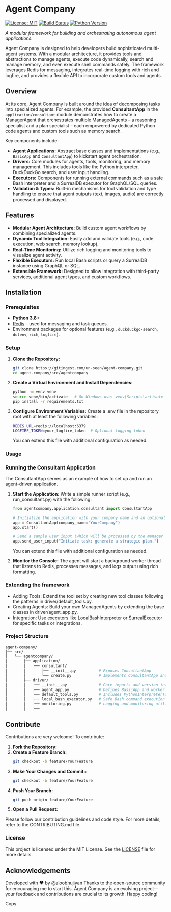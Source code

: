 # Agent Company

[![License: MIT](https://img.shields.io/badge/License-MIT-blue.svg)](LICENSE)
[![Build Status](https://img.shields.io/github/actions/workflow/status/un-seen/agent-company/ci.yml?branch=main)](https://github.com/un-seen/agent-company/actions)
[![Python Version](https://img.shields.io/badge/python-3.8%2B-blue.svg)](https://www.python.org/downloads/)


_A modular framework for building and orchestrating autonomous agent applications._

Agent Company is designed to help developers build sophisticated multi-agent systems. With a modular architecture, it provides tools and abstractions to manage agents, execute code dynamically, search and manage memory, and even execute shell commands safely. The framework leverages Redis for messaging, integrates real-time logging with rich and logfire, and provides a flexible API to incorporate custom tools and agents.

## Overview

At its core, Agent Company is built around the idea of decomposing tasks into specialized agents. For example, the provided **ConsultantApp** in the `application/consultant` module demonstrates how to create a ManagerAgent that orchestrates multiple ManagedAgents – a reasoning specialist and a plan specialist – each empowered by dedicated Python code agents and custom tools such as memory search.

Key components include:
- **Agent Applications:** Abstract base classes and implementations (e.g., `BasicApp` and `ConsultantApp`) to kickstart agent orchestration.
- **Drivers:** Core modules for agents, tools, monitoring, and memory management. This includes tools like the Python interpreter, DuckDuckGo search, and user input handling.
- **Executors:** Components for running external commands such as a safe Bash interpreter and a SurrealDB executor for GraphQL/SQL queries.
- **Validation & Types:** Built-in mechanisms for tool validation and type handling to ensure that agent outputs (text, images, audio) are correctly processed and displayed.

## Features

- **Modular Agent Architecture:** Build custom agent workflows by combining specialized agents.
- **Dynamic Tool Integration:** Easily add and validate tools (e.g., code execution, web search, memory lookup).
- **Real-Time Monitoring:** Utilize rich logging and monitoring tools to visualize agent activity.
- **Flexible Executors:** Run local Bash scripts or query a SurrealDB instance using GraphQL or SQL.
- **Extensible Framework:** Designed to allow integration with third-party services, additional agent types, and custom workflows.

## Installation

### Prerequisites

- **Python 3.8+**
- [Redis](https://redis.io/) – used for messaging and task queues.
- Environment packages for optional features (e.g., `duckduckgo-search`, `dotenv`, `rich`, `logfire`).

### Setup

1. **Clone the Repository:**

    ```bash
    git clone https://gitingest.com/un-seen/agent-company.git
    cd agent-company/src/agentcompany
    ```

2. **Create a Virtual Environment and Install Dependencies:**

    ```bash
    python -m venv venv
    source venv/bin/activate   # On Windows use: venv\Scripts\activate
    pip install -r requirements.txt
    ```
3. **Configure Environment Variables:**
    Create a .env file in the repository root with at least the following variables:
    ```bash
    REDIS_URL=redis://localhost:6379
    LOGFIRE_TOKEN=your_logfire_token  # Optional logging token
    ```
    You can extend this file with additional configuration as needed.

### Usage

### Running the Consultant Application

The ConsultantApp serves as an example of how to set up and run an agent-driven application.

1. **Start the Application:**
    Write a simple runner script (e.g., run_consultant.py) with the following:
    ```python
    from agentcompany.application.consultant import ConsultantApp

    # Initialize the application with your company name and an optional SOP.
    app = ConsultantApp(company_name="YourCompany")
    app.start()

    # Send a sample user input (which will be processed by the manager agent).
    app.send_user_input("Initiate task: generate a strategic plan.")
    ```
    You can extend this file with additional configuration as needed.

2. **Monitor the Console:**
    The agent will start a background worker thread that listens to Redis, processes messages, and logs output using rich formatting.

### Extending the framework

- Adding Tools: Extend the tool set by creating new tool classes following the patterns in driver/default_tools.py.
- Creating Agents: Build your own ManagedAgents by extending the base classes in driver/agent_app.py.
- Integration: Use executors like LocalBashInterpreter or SurrealExecutor for specific tasks or integrations.

### Project Structure
```graphql
agent-company/
├── src/
│   └── agentcompany/
│       ├── application/
│       │   └── consultant/
│       │       ├── __init__.py          # Exposes ConsultantApp
│       │       └── create.py            # Implements ConsultantApp and default SOP
│       ├── driver/
│       │   ├── __init__.py              # Core imports and version info
│       │   ├── agent_app.py             # Defines BasicApp and worker thread logic
│       │   ├── default_tools.py         # Includes PythonInterpreterTool, DuckDuckGoSearchTool, etc.
│       │   ├── local_bash_executor.py   # Safe Bash command execution
│       │   ├── monitoring.py            # Logging and monitoring utilities using rich
│       │   ├──
```

## Contribute

Contributions are very welcome! To contribute:

1. **Fork the Repository:**
2. **Create a Feature Branch:**
   ```bash
   git checkout -b feature/YourFeature
   ```
3. **Make Your Changes and Commit::**
   ```bash
   git checkout -b feature/YourFeature
   ```
4. **Push Your Branch:**
   ```bash
   git push origin feature/YourFeature
   ```
5. **Open a Pull Request:**

Please follow our contribution guidelines and code style. For more details, refer to the CONTRIBUTING.md file.


### License
This project is licensed under the MIT License. See the [LICENSE](LICENSE.md) file for more details.

## Acknowledgements
Developed with ❤️ by [@aloobhujiyan](https://twitter.com/aloobhujiyan)
Thanks to the open-source community for encouraging me to start this.
Agent Company is an evolving project—your feedback and contributions are crucial to its growth. Happy coding!

Copy
